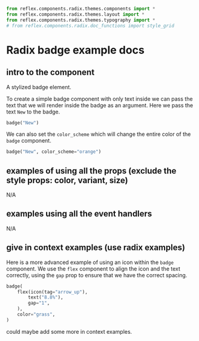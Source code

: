 ```python exec
from reflex.components.radix.themes.components import *
from reflex.components.radix.themes.layout import *
from reflex.components.radix.themes.typography import *
# from reflex.components.radix.doc_functions import style_grid
```


# Radix badge example docs


## intro to the component 

A stylized badge element.

To create a simple badge component with only text inside we can pass the text that we will render inside the badge as an argument. Here we pass the text `New` to the badge.

```python demo
badge("New")
```

We can also set the `color_scheme` which will change the entire color of the `badge` component.

```python demo
badge("New", color_scheme="orange")
```


## examples of using all the props (exclude the style props: color, variant, size)

N/A

## examples using all the event handlers

N/A

## give in context examples (use radix examples)



Here is a more advanced example of using an icon within the `badge` component. We use the `flex` component to align the icon and the text correctly, using the `gap` prop to ensure that we have the correct spacing.

```python demo
badge(
    flex(icon(tag="arrow_up"),
        text("8.8%"),
        gap="1",
    ), 
    color="grass",
)
```


could maybe add some more in context examples.
